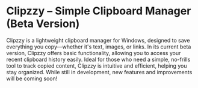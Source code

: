 # Clipzzy – Simple Clipboard Manager (Beta Version)
Clipzzy is a lightweight clipboard manager for Windows, designed to save everything you copy—whether it's text, images, or links. In its current beta version, Clipzzy offers basic functionality, allowing you to access your recent clipboard history easily. Ideal for those who need a simple, no-frills tool to track copied content, Clipzzy is intuitive and efficient, helping you stay organized. While still in development, new features and improvements will be coming soon!
